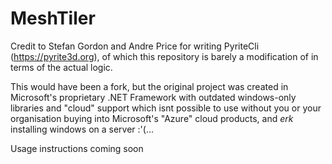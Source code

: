 # MeshTiler

Credit to Stefan Gordon and Andre Price for writing PyriteCli (https://pyrite3d.org), of which this repository is barely a modification of in terms of the actual logic.

This would have been a fork, but the original project was created in Microsoft's proprietary .NET Framework with outdated windows-only libraries and "cloud" support which isnt possible to use without you or your organisation buying into Microsoft's "Azure" cloud products, and *erk* installing windows on a server :'(...

Usage instructions coming soon
